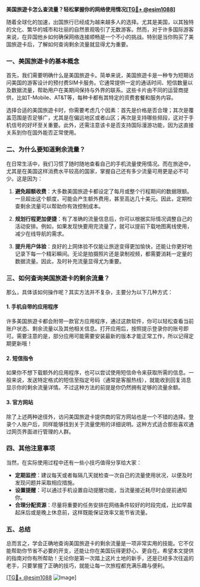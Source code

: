 **美国旅遊卡怎么查流量？轻松掌握你的网络使用情况[[TG💪+ @esim1088](https://t.me/s/esim1088)]**

随着全球化的加速，出国旅行已经成为越来越多人的选择。尤其是美国，以其独特的文化、繁华的城市和壮丽的自然景观吸引了无数游客。然而，对于许多国际游客来说，在异国他乡如何确保网络连接顺畅是一个不小的挑战。特别是当你购买了美国旅遊卡后，了解如何查询剩余流量就显得尤为重要。

### 一、美国旅遊卡的基本概念

首先，我们需要明确什么是美国旅遊卡。简单来说，美国旅遊卡是一种专为短期访问美国的游客设计的预付费SIM卡服务。它通常提供一定的通话时间、短信数量以及数据流量，帮助用户在美期间保持与外界的联系。这些卡片由不同的运营商提供，比如T-Mobile、AT&T等，每种卡都有其特定的资费套餐和服务内容。

选择合适的美国旅遊卡时，你需要考虑几个因素：首先是价格是否合理；其次是覆盖范围是否足够广，尤其是在偏远地区或者山区；再次是支持哪些频段，这对于手机信号的好坏至关重要。此外，还需注意该卡是否支持国际漫游功能，因为这直接关系到你在国外能否正常使用。

### 二、为什么要知道剩余流量？

在日常生活中，我们习惯了随时随地查看自己的手机流量使用情况。而在旅途中，尤其是在美国这样消费水平较高的国家，掌握自己还有多少流量可用更是必不可少。这是因为：

1. **避免超额收费**：大多数美国旅遊卡都设定了每月或整个行程期间的数据限额。一旦超出这个额度，可能会产生额外费用，甚至高达几十美元。因此，定期检查剩余流量可以帮助你有效控制成本。
   
2. **规划行程更加便捷**：有了准确的流量信息后，你可以根据实际情况调整自己的活动安排。例如，如果发现快要用完流量了，就可以提前下载地图离线使用，减少在线导航的需求。

3. **提升用户体验**：良好的上网体验不仅能让旅途变得更加愉快，还能让你更好地记录下每一个精彩瞬间。无论是拍摄照片还是录制视频，都需要消耗一定量的数据流量。因此，及时补充流量显得尤为重要。

### 三、如何查询美国旅遊卡的剩余流量？

那么，具体该如何操作呢？其实方法并不复杂，主要分为以下几种方式：

#### 1. 手机自带的应用程序

许多美国旅遊卡都会附带一款官方应用程序，通过这款软件，你可以轻松查看当前账户状态、剩余流量以及其他相关信息。打开应用后，按照提示登录你的账号即可。需要注意的是，部分应用可能需要安装最新的版本才能正常工作，所以记得定期更新哦！

#### 2. 短信指令

如果你不想下载额外的应用程序，也可以尝试使用短信命令来获取所需的信息。一般来说，发送特定格式的短信至指定号码（通常是客服热线），就能收到回复消息显示你的剩余流量详情。不过这种方法的前提是你仍然拥有足够的流量余额。

#### 3. 官方网站

除了上述两种途径外，访问美国旅遊卡提供商的官方网站也是一个不错的选择。登录个人账户后，同样能够找到关于流量使用的详细说明。这种方式适合那些喜欢通过网页界面进行管理的人群。

### 四、其他注意事项

当然，在实际使用过程中还有一些小技巧值得分享给大家：

- **定期监控**：建议每天或者每隔几天就检查一次自己的流量使用状况，以便及时发现问题并采取相应措施。
- **设置提醒**：可以通过手机设置自动提醒功能，当流量接近耗尽时会提前通知你。
- **合理分配资源**：尽量将重要的任务安排在网络条件较好的时段完成，比如早晨起床后或是晚上休息前，这样既能保证效率又能节省流量。

### 五、总结

总而言之，学会正确地查询美国旅遊卡的剩余流量是一项非常实用的技能。它不仅能帮助你节省不必要的开支，还能让你在美国玩得更舒心、更自在。希望本文提供的指南对你有所帮助！无论你是第一次踏上这片土地的新手，还是已经多次往返的老手，只要掌握了正确的技巧，就能让每一次旅程都充满乐趣与便利。

[[TG💪+ @esim1088](https://t.me/s/esim1088) ![Image](https://i.postimg.cc/4NQfJmqS/Snipaste-2025-05-13-00-14-12.png)]